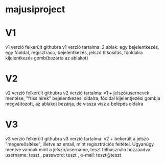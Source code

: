 # majusiproject
# V1
v1 verzió felkerült githubra
v1 verzió tartalma: 2 ablak: egy bejelentkezés, egy főoldal, regisztrácó, bejelentkezés, jelszó titkosítás, főoldalra kijelentkezés gomb(bezárta az ablakot)

# V2 
v2 verzió felkerült githubra
v2 verzió tartalma: v1 + jelszó/usernevek mentése, "friss hírek" bejelentkezési oldalra, főoldal kijelentjezési gombja megváltozott, az ablakot bezárja, de vissza visz a belépés oldalra

# V3 
v3 verzió felkerült githubra
v3 verzió tartalma: v2 + bekerült a jelszó "megereősítése", illetve az email, mint regisztrációs feltétel. Ugyanúgy mentve vannak mint a jelszó/username, teszt felhasználó hozzáadva: username: teszt , password: teszt , e-mail: teszt@teszt 



